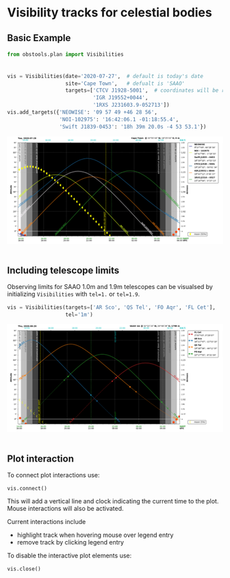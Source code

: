 # Visibility tracks for celestial bodies

## Basic Example

```python
from obstools.plan import Visibilities


vis = Visibilities(date='2020-07-27',  # default is today's date
                   site='Cape Town',   # defualt is 'SAAO'
                   targets=['CTCV J1928-5001',  # coordinates will be resolved automatically
                            'IGR J19552+0044',
                            '1RXS J231603.9-052713'])
vis.add_targets({'NEOWISE': '09 57 49 +46 28 56',
                 'NOI-102975': '16:42:06.1 -01:18:55.4',
                 'Swift J1839-0453': '18h 39m 20.0s -4 53 53.1'})
```

![Example Visibility Tracks](/obstools/plan/tests/images/test_readme_example_0.png "Example Visibility Tracks") 
<br /><br />

## Including telescope limits
Observing limits for SAAO 1.0m and 1.9m telescopes can be visualsed by 
initializing `Visibilities` with `tel=1.` or `tel=1.9`.
```python
vis = Visibilities(targets=['AR Sco', 'QS Tel', 'FO Aqr', 'FL Cet'],
                   tel='1m')
```
![Visibility Tracks with Telescope Limits](/obstools/plan/tests/images/test_readme_example_1.png "Visibility Tracks with Telescope Limits")
<br /><br />

## Plot interaction
To connect plot interactions use:

```
vis.connect()
```

This will add a vertical line and clock indicating the current time to the plot.
Mouse interactions will also be activated.

Current interactions include
* highlight track when hovering mouse over legend entry
* remove track by clicking legend entry

To disable the interactive plot elements use:
```
vis.close()
```
